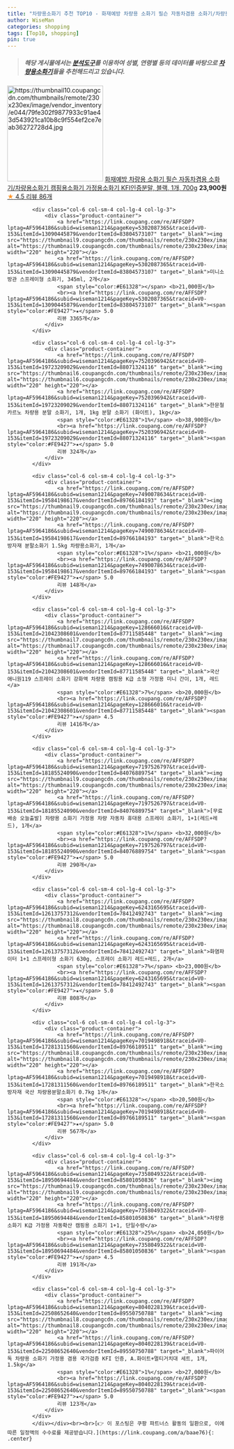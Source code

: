 ```yaml
---
title: "차량용소화기 추천 TOP10 - 화재예방 차량용 소화기 필슨 자동차겸용 소화기/차량용소화기 캠핑용소화기 가정용소화기 KFI인증분말, 블랙, 1개, 700g"
author: WiseMan
categories: shopping
tags: [Top10, shopping]
pin: true
---
```


> ##### 해당 게시물에서는 [**분석도구**](https://itemscout.io/)를 이용하여 **성별**, **연령별** 등의 데이터를 바탕으로 [**차량용소화기**](https://link.coupang.com/a/baae76)들을 추천해드리고 있습니다.
<div class="container"><div class="row">
            <div class="col-6 col-sm-4 col-lg-4 col-lg-3">
                <div class="product-container">
                    <a href="https://link.coupang.com/re/AFFSDP?lptag=AF5964186&subid=wiseman1214&pageKey=7674647888&traceid=V0-153&itemId=20482840908&vendorItemId=87561778863" target="_blank"><img src="https://thumbnail10.coupangcdn.com/thumbnails/remote/230x230ex/image/vendor_inventory/e044/79fe302f9877933c91ae43d543921ca10b8c9f554ef2ce7eab36272728d4.jpg" alt="https://thumbnail10.coupangcdn.com/thumbnails/remote/230x230ex/image/vendor_inventory/e044/79fe302f9877933c91ae43d543921ca10b8c9f554ef2ce7eab36272728d4.jpg" width="220" height="220"></a>
                    <a href="https://link.coupang.com/re/AFFSDP?lptag=AF5964186&subid=wiseman1214&pageKey=7674647888&traceid=V0-153&itemId=20482840908&vendorItemId=87561778863" target="_blank">화재예방 차량용 소화기 필슨 자동차겸용 소화기/차량용소화기 캠핑용소화기 가정용소화기 KFI인증분말, 블랙, 1개, 700g</a>
                    <span style="color:#E61328"></span> <b>23,900원</b>
                    <br><a href="https://link.coupang.com/re/AFFSDP?lptag=AF5964186&subid=wiseman1214&pageKey=7674647888&traceid=V0-153&itemId=20482840908&vendorItemId=87561778863" target="_blank"><span style="color:#FE9427">★</span> 4.5
                    리뷰 86개</a>
                </div>
            </div>
            
            <div class="col-6 col-sm-4 col-lg-4 col-lg-3">
                <div class="product-container">
                    <a href="https://link.coupang.com/re/AFFSDP?lptag=AF5964186&subid=wiseman1214&pageKey=5302087365&traceid=V0-153&itemId=13090445879&vendorItemId=83804573107" target="_blank"><img src="https://thumbnail9.coupangcdn.com/thumbnails/remote/230x230ex/image/0820_amir_esrgan_inf80k_batch_1_max3k/f20e/d91ee8eeb3359c3c94187bff7a6257e70134e4fcf746c7864968f8a534d5.jpg" alt="https://thumbnail9.coupangcdn.com/thumbnails/remote/230x230ex/image/0820_amir_esrgan_inf80k_batch_1_max3k/f20e/d91ee8eeb3359c3c94187bff7a6257e70134e4fcf746c7864968f8a534d5.jpg" width="220" height="220"></a>
                    <a href="https://link.coupang.com/re/AFFSDP?lptag=AF5964186&subid=wiseman1214&pageKey=5302087365&traceid=V0-153&itemId=13090445879&vendorItemId=83804573107" target="_blank">미니소방관 스프레이형 소화기, 345ml, 2개</a>
                    <span style="color:#E61328"></span> <b>21,000원</b>
                    <br><a href="https://link.coupang.com/re/AFFSDP?lptag=AF5964186&subid=wiseman1214&pageKey=5302087365&traceid=V0-153&itemId=13090445879&vendorItemId=83804573107" target="_blank"><span style="color:#FE9427">★</span> 5.0
                    리뷰 3365개</a>
                </div>
            </div>
            
            <div class="col-6 col-sm-4 col-lg-4 col-lg-3">
                <div class="product-container">
                    <a href="https://link.coupang.com/re/AFFSDP?lptag=AF5964186&subid=wiseman1214&pageKey=7520396942&traceid=V0-153&itemId=19723209029&vendorItemId=88071324116" target="_blank"><img src="https://thumbnail6.coupangcdn.com/thumbnails/remote/230x230ex/image/vendor_inventory/85ea/f8f9b2cb2a8bcdbcf6dcb87f723c1353bdbb7762b9ee172230ca746c8d7b.jpg" alt="https://thumbnail6.coupangcdn.com/thumbnails/remote/230x230ex/image/vendor_inventory/85ea/f8f9b2cb2a8bcdbcf6dcb87f723c1353bdbb7762b9ee172230ca746c8d7b.jpg" width="220" height="220"></a>
                    <a href="https://link.coupang.com/re/AFFSDP?lptag=AF5964186&subid=wiseman1214&pageKey=7520396942&traceid=V0-153&itemId=19723209029&vendorItemId=88071324116" target="_blank">한문철 카르노 차량용 분말 소화기, 1개, 1kg 분말 소화기 (화이트), 1kg</a>
                    <span style="color:#E61328">1%</span> <b>38,900원</b>
                    <br><a href="https://link.coupang.com/re/AFFSDP?lptag=AF5964186&subid=wiseman1214&pageKey=7520396942&traceid=V0-153&itemId=19723209029&vendorItemId=88071324116" target="_blank"><span style="color:#FE9427">★</span> 5.0
                    리뷰 324개</a>
                </div>
            </div>
            
            <div class="col-6 col-sm-4 col-lg-4 col-lg-3">
                <div class="product-container">
                    <a href="https://link.coupang.com/re/AFFSDP?lptag=AF5964186&subid=wiseman1214&pageKey=7490078634&traceid=V0-153&itemId=19584198617&vendorItemId=89766184193" target="_blank"><img src="https://thumbnail9.coupangcdn.com/thumbnails/remote/230x230ex/image/vendor_inventory/e983/5ac59aa9b2785ea6ebf58dbf79ef5ec78fd983af95fcad86e663ef2e6291.jpg" alt="https://thumbnail9.coupangcdn.com/thumbnails/remote/230x230ex/image/vendor_inventory/e983/5ac59aa9b2785ea6ebf58dbf79ef5ec78fd983af95fcad86e663ef2e6291.jpg" width="220" height="220"></a>
                    <a href="https://link.coupang.com/re/AFFSDP?lptag=AF5964186&subid=wiseman1214&pageKey=7490078634&traceid=V0-153&itemId=19584198617&vendorItemId=89766184193" target="_blank">한국소방자재 분말소화기 1.5kg 차량용소화기, 1개</a>
                    <span style="color:#E61328">1%</span> <b>21,000원</b>
                    <br><a href="https://link.coupang.com/re/AFFSDP?lptag=AF5964186&subid=wiseman1214&pageKey=7490078634&traceid=V0-153&itemId=19584198617&vendorItemId=89766184193" target="_blank"><span style="color:#FE9427">★</span> 5.0
                    리뷰 148개</a>
                </div>
            </div>
            
            <div class="col-6 col-sm-4 col-lg-4 col-lg-3">
                <div class="product-container">
                    <a href="https://link.coupang.com/re/AFFSDP?lptag=AF5964186&subid=wiseman1214&pageKey=128666016&traceid=V0-153&itemId=21042308601&vendorItemId=87711585448" target="_blank"><img src="https://thumbnail7.coupangcdn.com/thumbnails/remote/230x230ex/image/vendor_inventory/2228/a7270fbfd0ffabbd5520edca54d136005be6119b23e599fbcfdf9ba84c65.jpg" alt="https://thumbnail7.coupangcdn.com/thumbnails/remote/230x230ex/image/vendor_inventory/2228/a7270fbfd0ffabbd5520edca54d136005be6119b23e599fbcfdf9ba84c65.jpg" width="220" height="220"></a>
                    <a href="https://link.coupang.com/re/AFFSDP?lptag=AF5964186&subid=wiseman1214&pageKey=128666016&traceid=V0-153&itemId=21042308601&vendorItemId=87711585448" target="_blank">국산 애니원119 스프레이 소화기 강화액 차량용 캠핑용 K급 소형 가정용 미니 간이, 1개, 레드</a>
                    <span style="color:#E61328">7%</span> <b>20,000원</b>
                    <br><a href="https://link.coupang.com/re/AFFSDP?lptag=AF5964186&subid=wiseman1214&pageKey=128666016&traceid=V0-153&itemId=21042308601&vendorItemId=87711585448" target="_blank"><span style="color:#FE9427">★</span> 4.5
                    리뷰 1416개</a>
                </div>
            </div>
            
            <div class="col-6 col-sm-4 col-lg-4 col-lg-3">
                <div class="product-container">
                    <a href="https://link.coupang.com/re/AFFSDP?lptag=AF5964186&subid=wiseman1214&pageKey=7197526797&traceid=V0-153&itemId=18185524090&vendorItemId=84076889754" target="_blank"><img src="https://thumbnail9.coupangcdn.com/thumbnails/remote/230x230ex/image/vendor_inventory/0d3b/a88a70a7732b0ca40db62c810a8bffce5c3691c8cc5ce5c03cb4872d17fc.jpg" alt="https://thumbnail9.coupangcdn.com/thumbnails/remote/230x230ex/image/vendor_inventory/0d3b/a88a70a7732b0ca40db62c810a8bffce5c3691c8cc5ce5c03cb4872d17fc.jpg" width="220" height="220"></a>
                    <a href="https://link.coupang.com/re/AFFSDP?lptag=AF5964186&subid=wiseman1214&pageKey=7197526797&traceid=V0-153&itemId=18185524090&vendorItemId=84076889754" target="_blank">[무료배송 오늘출발] 차량용 소화기 가정용 차량 자동차 휴대용 스프레이 소화기, 1+1(레드+레드), 1개</a>
                    <span style="color:#E61328">1%</span> <b>32,000원</b>
                    <br><a href="https://link.coupang.com/re/AFFSDP?lptag=AF5964186&subid=wiseman1214&pageKey=7197526797&traceid=V0-153&itemId=18185524090&vendorItemId=84076889754" target="_blank"><span style="color:#FE9427">★</span> 5.0
                    리뷰 290개</a>
                </div>
            </div>
            
            <div class="col-6 col-sm-4 col-lg-4 col-lg-3">
                <div class="product-container">
                    <a href="https://link.coupang.com/re/AFFSDP?lptag=AF5964186&subid=wiseman1214&pageKey=6243165695&traceid=V0-153&itemId=12613757312&vendorItemId=78412492743" target="_blank"><img src="https://thumbnail8.coupangcdn.com/thumbnails/remote/230x230ex/image/vendor_inventory/5e3a/b0161aecdb12693a61745937defbf8238f611981c865f26012eb836cf407.jpg" alt="https://thumbnail8.coupangcdn.com/thumbnails/remote/230x230ex/image/vendor_inventory/5e3a/b0161aecdb12693a61745937defbf8238f611981c865f26012eb836cf407.jpg" width="220" height="220"></a>
                    <a href="https://link.coupang.com/re/AFFSDP?lptag=AF5964186&subid=wiseman1214&pageKey=6243165695&traceid=V0-153&itemId=12613757312&vendorItemId=78412492743" target="_blank">화염파이터 1+1 스프레이형 소화기 630g, 스프레이 소화기 레드+레드, 2개</a>
                    <span style="color:#E61328">7%</span> <b>23,000원</b>
                    <br><a href="https://link.coupang.com/re/AFFSDP?lptag=AF5964186&subid=wiseman1214&pageKey=6243165695&traceid=V0-153&itemId=12613757312&vendorItemId=78412492743" target="_blank"><span style="color:#FE9427">★</span> 5.0
                    리뷰 808개</a>
                </div>
            </div>
            
            <div class="col-6 col-sm-4 col-lg-4 col-lg-3">
                <div class="product-container">
                    <a href="https://link.coupang.com/re/AFFSDP?lptag=AF5964186&subid=wiseman1214&pageKey=7019498918&traceid=V0-153&itemId=17281311560&vendorItemId=89766189511" target="_blank"><img src="https://thumbnail8.coupangcdn.com/thumbnails/remote/230x230ex/image/vendor_inventory/5e92/a43b69261a7d2745ff38a7731ab13b617ceba11686ed70a84f5fb2a8f487.jpg" alt="https://thumbnail8.coupangcdn.com/thumbnails/remote/230x230ex/image/vendor_inventory/5e92/a43b69261a7d2745ff38a7731ab13b617ceba11686ed70a84f5fb2a8f487.jpg" width="220" height="220"></a>
                    <a href="https://link.coupang.com/re/AFFSDP?lptag=AF5964186&subid=wiseman1214&pageKey=7019498918&traceid=V0-153&itemId=17281311560&vendorItemId=89766189511" target="_blank">한국소방자재 국산 차량용분말소화기 0.7kg 1개</a>
                    <span style="color:#E61328"></span> <b>20,500원</b>
                    <br><a href="https://link.coupang.com/re/AFFSDP?lptag=AF5964186&subid=wiseman1214&pageKey=7019498918&traceid=V0-153&itemId=17281311560&vendorItemId=89766189511" target="_blank"><span style="color:#FE9427">★</span> 5.0
                    리뷰 567개</a>
                </div>
            </div>
            
            <div class="col-6 col-sm-4 col-lg-4 col-lg-3">
                <div class="product-container">
                    <a href="https://link.coupang.com/re/AFFSDP?lptag=AF5964186&subid=wiseman1214&pageKey=7358049322&traceid=V0-153&itemId=18950694484&vendorItemId=85801050836" target="_blank"><img src="https://thumbnail9.coupangcdn.com/thumbnails/remote/230x230ex/image/vendor_inventory/7eea/221cc92307ec39ad59c0af5e413dadcd9a5a5a352d338f3ffaa66ed56714.jpg" alt="https://thumbnail9.coupangcdn.com/thumbnails/remote/230x230ex/image/vendor_inventory/7eea/221cc92307ec39ad59c0af5e413dadcd9a5a5a352d338f3ffaa66ed56714.jpg" width="220" height="220"></a>
                    <a href="https://link.coupang.com/re/AFFSDP?lptag=AF5964186&subid=wiseman1214&pageKey=7358049322&traceid=V0-153&itemId=18950694484&vendorItemId=85801050836" target="_blank">차량용 소화기 K급 가정용 자동확산 캠핑용 소화기 1+1, 단일수량</a>
                    <span style="color:#E61328">25%</span> <b>24,050원</b>
                    <br><a href="https://link.coupang.com/re/AFFSDP?lptag=AF5964186&subid=wiseman1214&pageKey=7358049322&traceid=V0-153&itemId=18950694484&vendorItemId=85801050836" target="_blank"><span style="color:#FE9427">★</span> 4.5
                    리뷰 191개</a>
                </div>
            </div>
            
            <div class="col-6 col-sm-4 col-lg-4 col-lg-3">
                <div class="product-container">
                    <a href="https://link.coupang.com/re/AFFSDP?lptag=AF5964186&subid=wiseman1214&pageKey=8040228139&traceid=V0-153&itemId=22508652640&vendorItemId=89550750788" target="_blank"><img src="https://thumbnail8.coupangcdn.com/thumbnails/remote/230x230ex/image/0820_amir_esrgan_inf80k_batch_7_max3k/7bad/0861a3e8c13ee786e6db79d634a46804ac2b4441af184ea39871e9b46f0c.jpg" alt="https://thumbnail8.coupangcdn.com/thumbnails/remote/230x230ex/image/0820_amir_esrgan_inf80k_batch_7_max3k/7bad/0861a3e8c13ee786e6db79d634a46804ac2b4441af184ea39871e9b46f0c.jpg" width="220" height="220"></a>
                    <a href="https://link.coupang.com/re/AFFSDP?lptag=AF5964186&subid=wiseman1214&pageKey=8040228139&traceid=V0-153&itemId=22508652640&vendorItemId=89550750788" target="_blank">파이어독 차량용 소화기 가정용 겸용 국가검증 KFI 인증, A.화이트+멀티거치대 세트, 1개, 1.5kg</a>
                    <span style="color:#E61328">1%</span> <b>27,000원</b>
                    <br><a href="https://link.coupang.com/re/AFFSDP?lptag=AF5964186&subid=wiseman1214&pageKey=8040228139&traceid=V0-153&itemId=22508652640&vendorItemId=89550750788" target="_blank"><span style="color:#FE9427">★</span> 5.0
                    리뷰 123개</a>
                </div>
            </div>
            </div></div><br><br>[👉 이 포스팅은 쿠팡 파트너스 활동의 일환으로, 이에 따른 일정액의 수수료를 제공받습니다.](https://link.coupang.com/a/baae76){: .center}